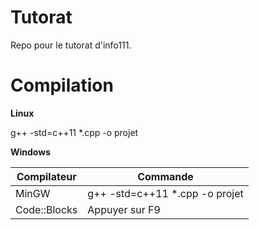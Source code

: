 # Tutorat
Repo pour le tutorat d'info111.

# Compilation
**Linux**

g++ -std=c++11 *.cpp -o projet

**Windows**

|Compilateur | Commande|
|------------ | -------------|
|MinGW | g++ -std=c++11 *.cpp -o projet |
|Code::Blocks | Appuyer sur F9|
